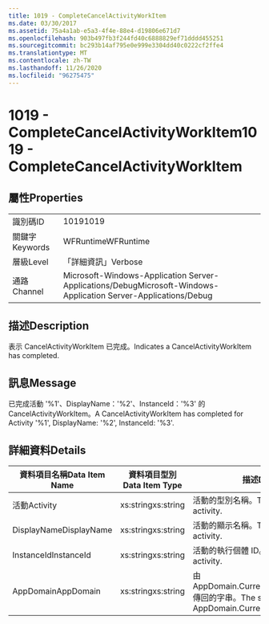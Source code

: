 ```yaml
---
title: 1019 - CompleteCancelActivityWorkItem
ms.date: 03/30/2017
ms.assetid: 75a4a1ab-e5a3-4f4e-88e4-d19806e671d7
ms.openlocfilehash: 903b497fb3f244fd40c6888829ef71dddd455251
ms.sourcegitcommit: bc293b14af795e0e999e3304dd40c0222cf2ffe4
ms.translationtype: MT
ms.contentlocale: zh-TW
ms.lasthandoff: 11/26/2020
ms.locfileid: "96275475"
---
```

# <a name="1019---completecancelactivityworkitem"></a><span data-ttu-id="9d99c-102">1019 - CompleteCancelActivityWorkItem</span><span class="sxs-lookup"><span data-stu-id="9d99c-102">1019 - CompleteCancelActivityWorkItem</span></span>

## <a name="properties"></a><span data-ttu-id="9d99c-103">屬性</span><span class="sxs-lookup"><span data-stu-id="9d99c-103">Properties</span></span>  
  
|||  
|-|-|  
|<span data-ttu-id="9d99c-104">識別碼</span><span class="sxs-lookup"><span data-stu-id="9d99c-104">ID</span></span>|<span data-ttu-id="9d99c-105">1019</span><span class="sxs-lookup"><span data-stu-id="9d99c-105">1019</span></span>|  
|<span data-ttu-id="9d99c-106">關鍵字</span><span class="sxs-lookup"><span data-stu-id="9d99c-106">Keywords</span></span>|<span data-ttu-id="9d99c-107">WFRuntime</span><span class="sxs-lookup"><span data-stu-id="9d99c-107">WFRuntime</span></span>|  
|<span data-ttu-id="9d99c-108">層級</span><span class="sxs-lookup"><span data-stu-id="9d99c-108">Level</span></span>|<span data-ttu-id="9d99c-109">「詳細資訊」</span><span class="sxs-lookup"><span data-stu-id="9d99c-109">Verbose</span></span>|  
|<span data-ttu-id="9d99c-110">通路</span><span class="sxs-lookup"><span data-stu-id="9d99c-110">Channel</span></span>|<span data-ttu-id="9d99c-111">Microsoft-Windows-Application Server-Applications/Debug</span><span class="sxs-lookup"><span data-stu-id="9d99c-111">Microsoft-Windows-Application Server-Applications/Debug</span></span>|  
  
## <a name="description"></a><span data-ttu-id="9d99c-112">描述</span><span class="sxs-lookup"><span data-stu-id="9d99c-112">Description</span></span>  

 <span data-ttu-id="9d99c-113">表示 CancelActivityWorkItem 已完成。</span><span class="sxs-lookup"><span data-stu-id="9d99c-113">Indicates a CancelActivityWorkItem has completed.</span></span>  
  
## <a name="message"></a><span data-ttu-id="9d99c-114">訊息</span><span class="sxs-lookup"><span data-stu-id="9d99c-114">Message</span></span>  

 <span data-ttu-id="9d99c-115">已完成活動 '%1'、DisplayName：'%2'、InstanceId：'%3' 的 CancelActivityWorkItem。</span><span class="sxs-lookup"><span data-stu-id="9d99c-115">A CancelActivityWorkItem has completed for Activity '%1', DisplayName: '%2', InstanceId: '%3'.</span></span>  
  
## <a name="details"></a><span data-ttu-id="9d99c-116">詳細資料</span><span class="sxs-lookup"><span data-stu-id="9d99c-116">Details</span></span>  
  
|<span data-ttu-id="9d99c-117">資料項目名稱</span><span class="sxs-lookup"><span data-stu-id="9d99c-117">Data Item Name</span></span>|<span data-ttu-id="9d99c-118">資料項目型別</span><span class="sxs-lookup"><span data-stu-id="9d99c-118">Data Item Type</span></span>|<span data-ttu-id="9d99c-119">描述</span><span class="sxs-lookup"><span data-stu-id="9d99c-119">Description</span></span>|  
|--------------------|--------------------|-----------------|  
|<span data-ttu-id="9d99c-120">活動</span><span class="sxs-lookup"><span data-stu-id="9d99c-120">Activity</span></span>|<span data-ttu-id="9d99c-121">xs:string</span><span class="sxs-lookup"><span data-stu-id="9d99c-121">xs:string</span></span>|<span data-ttu-id="9d99c-122">活動的型別名稱。</span><span class="sxs-lookup"><span data-stu-id="9d99c-122">The type name of the activity.</span></span>|  
|<span data-ttu-id="9d99c-123">DisplayName</span><span class="sxs-lookup"><span data-stu-id="9d99c-123">DisplayName</span></span>|<span data-ttu-id="9d99c-124">xs:string</span><span class="sxs-lookup"><span data-stu-id="9d99c-124">xs:string</span></span>|<span data-ttu-id="9d99c-125">活動的顯示名稱。</span><span class="sxs-lookup"><span data-stu-id="9d99c-125">The display name of the activity.</span></span>|  
|<span data-ttu-id="9d99c-126">InstanceId</span><span class="sxs-lookup"><span data-stu-id="9d99c-126">InstanceId</span></span>|<span data-ttu-id="9d99c-127">xs:string</span><span class="sxs-lookup"><span data-stu-id="9d99c-127">xs:string</span></span>|<span data-ttu-id="9d99c-128">活動的執行個體 ID。</span><span class="sxs-lookup"><span data-stu-id="9d99c-128">The instance id of the activity.</span></span>|  
|<span data-ttu-id="9d99c-129">AppDomain</span><span class="sxs-lookup"><span data-stu-id="9d99c-129">AppDomain</span></span>|<span data-ttu-id="9d99c-130">xs:string</span><span class="sxs-lookup"><span data-stu-id="9d99c-130">xs:string</span></span>|<span data-ttu-id="9d99c-131">由 AppDomain.CurrentDomain.FriendlyName 傳回的字串。</span><span class="sxs-lookup"><span data-stu-id="9d99c-131">The string returned by AppDomain.CurrentDomain.FriendlyName.</span></span>|
